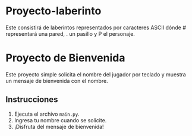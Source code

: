 # Proyecto-laberinto
Este consistirá de laberintos representados por caracteres ASCII dónde # representará una pared, . un pasillo y P el personaje.
# Proyecto de Bienvenida

Este proyecto simple solicita el nombre del jugador por teclado y muestra un mensaje de bienvenida con el nombre.

## Instrucciones

1. Ejecuta el archivo `main.py`.
2. Ingresa tu nombre cuando se solicite.
3. ¡Disfruta del mensaje de bienvenida!

